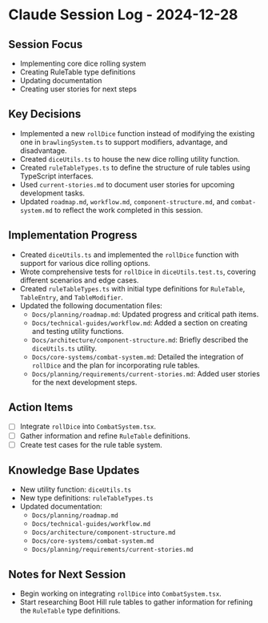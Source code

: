 # Claude Session Log - 2024-12-28

## Session Focus

- Implementing core dice rolling system
- Creating RuleTable type definitions
- Updating documentation
- Creating user stories for next steps

## Key Decisions

-   Implemented a new `rollDice` function instead of modifying the existing one in `brawlingSystem.ts` to support modifiers, advantage, and disadvantage.
-   Created `diceUtils.ts` to house the new dice rolling utility function.
-   Created `ruleTableTypes.ts` to define the structure of rule tables using TypeScript interfaces.
-   Used `current-stories.md` to document user stories for upcoming development tasks.
-   Updated `roadmap.md`, `workflow.md`, `component-structure.md`, and `combat-system.md` to reflect the work completed in this session.

## Implementation Progress

-   Created `diceUtils.ts` and implemented the `rollDice` function with support for various dice rolling options.
-   Wrote comprehensive tests for `rollDice` in `diceUtils.test.ts`, covering different scenarios and edge cases.
-   Created `ruleTableTypes.ts` with initial type definitions for `RuleTable`, `TableEntry`, and `TableModifier`.
-   Updated the following documentation files:
    -   `Docs/planning/roadmap.md`: Updated progress and critical path items.
    -   `Docs/technical-guides/workflow.md`: Added a section on creating and testing utility functions.
    -   `Docs/architecture/component-structure.md`: Briefly described the `diceUtils.ts` utility.
    -   `Docs/core-systems/combat-system.md`: Detailed the integration of `rollDice` and the plan for incorporating rule tables.
    -   `Docs/planning/requirements/current-stories.md`: Added user stories for the next development steps.

## Action Items

-   [ ] Integrate `rollDice` into `CombatSystem.tsx`.
-   [ ] Gather information and refine `RuleTable` definitions.
-   [ ] Create test cases for the rule table system.

## Knowledge Base Updates

-   New utility function: `diceUtils.ts`
-   New type definitions: `ruleTableTypes.ts`
-   Updated documentation:
    -   `Docs/planning/roadmap.md`
    -   `Docs/technical-guides/workflow.md`
    -   `Docs/architecture/component-structure.md`
    -   `Docs/core-systems/combat-system.md`
    -   `Docs/planning/requirements/current-stories.md`

## Notes for Next Session

-   Begin working on integrating `rollDice` into `CombatSystem.tsx`.
-   Start researching Boot Hill rule tables to gather information for refining the `RuleTable` type definitions.